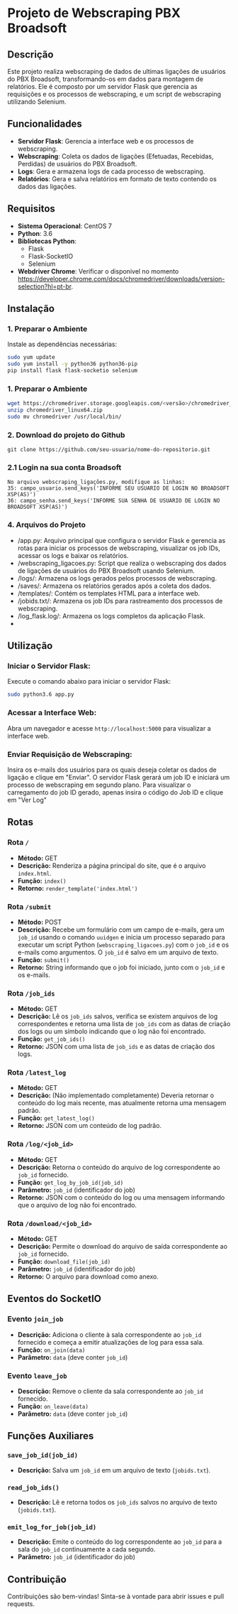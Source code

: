 # Projeto de Webscraping PBX Broadsoft

## Descrição

Este projeto realiza webscraping de dados de ultimas ligações de usuários do PBX Broadsoft, transformando-os em dados para montagem de relatórios. Ele é composto por um servidor Flask que gerencia as requisições e os processos de webscraping, e um script de webscraping utilizando Selenium.

## Funcionalidades

- **Servidor Flask**: Gerencia a interface web e os processos de webscraping.
- **Webscraping**: Coleta os dados de ligações (Efetuadas, Recebidas, Perdidas) de usuários do PBX Broadsoft.
- **Logs**: Gera e armazena logs de cada processo de webscraping.
- **Relatórios**: Gera e salva relatórios em formato de texto contendo os dados das ligações.

## Requisitos

- **Sistema Operacional**: CentOS 7
- **Python**: 3.6
- **Bibliotecas Python**:
  - Flask
  - Flask-SocketIO
  - Selenium
- **Webdriver Chrome**: Verificar o disponivel no momento https://developer.chrome.com/docs/chromedriver/downloads/version-selection?hl=pt-br.

## Instalação

### 1. Preparar o Ambiente

Instale as dependências necessárias:

```bash
sudo yum update
sudo yum install -y python36 python36-pip
pip install flask flask-socketio selenium
```

### 1. Preparar o Ambiente
```bash
wget https://chromedriver.storage.googleapis.com/<versão>/chromedriver_linux64.zip
unzip chromedriver_linux64.zip
sudo mv chromedriver /usr/local/bin/
```

### 2. Download do projeto do Github
```
git clone https://github.com/seu-usuario/nome-do-repositorio.git
```

### 2.1 Login na sua conta Broadsoft
```
No arquivo webscraping_ligações.py, modifique as linhas:
35: campo_usuario.send_keys('INFORME SEU USUARIO DE LOGIN NO BROADSOFT XSP(AS)')
36: campo_senha.send_keys('INFORME SUA SENHA DE USUARIO DE LOGIN NO BROADSOFT XSP(AS)')
```

### 4. Arquivos do Projeto
 - /app.py: Arquivo principal que configura o servidor Flask e gerencia as rotas para iniciar os processos de webscraping, visualizar os job IDs, acessar os logs e baixar os relatórios.
 - /webscraping_ligacoes.py: Script que realiza o webscraping dos dados de ligações de usuários do PBX Broadsoft usando Selenium.
 - /logs/: Armazena os logs gerados pelos processos de webscraping.
 - /saves/: Armazena os relatórios gerados após a coleta dos dados.
 - /templates/: Contém os templates HTML para a interface web.
 - /jobids.txt/: Armazena os job IDs para rastreamento dos processos de webscraping.
 - /log_flask.log/: Armazena os logs completos da aplicação Flask.
 - 
## Utilização

### Iniciar o Servidor Flask:
Execute o comando abaixo para iniciar o servidor Flask:

```bash
sudo python3.6 app.py
```

### Acessar a Interface Web:
Abra um navegador e acesse `http://localhost:5000` para visualizar a interface web.

### Enviar Requisição de Webscraping:
Insira os e-mails dos usuários para os quais deseja coletar os dados de ligação e clique em "Enviar".
O servidor Flask gerará um job ID e iniciará um processo de webscraping em segundo plano.
Para visualizar o carregamento do job ID gerado, apenas insira o código do Job ID e clique em "Ver Log"

## Rotas

### Rota `/`
- **Método:** GET
- **Descrição:** Renderiza a página principal do site, que é o arquivo `index.html`.
- **Função:** `index()`
- **Retorno:** `render_template('index.html')`

### Rota `/submit`
- **Método:** POST
- **Descrição:** Recebe um formulário com um campo de e-mails, gera um `job_id` usando o comando `uuidgen` e inicia um processo separado para executar um script Python (`webscraping_ligacoes.py`) com o `job_id` e os e-mails como argumentos. O `job_id` é salvo em um arquivo de texto.
- **Função:** `submit()`
- **Retorno:** String informando que o job foi iniciado, junto com o `job_id` e os e-mails.

### Rota `/job_ids`
- **Método:** GET
- **Descrição:** Lê os `job_ids` salvos, verifica se existem arquivos de log correspondentes e retorna uma lista de `job_ids` com as datas de criação dos logs ou um símbolo indicando que o log não foi encontrado.
- **Função:** `get_job_ids()`
- **Retorno:** JSON com uma lista de `job_ids` e as datas de criação dos logs.

### Rota `/latest_log`
- **Método:** GET
- **Descrição:** (Não implementado completamente) Deveria retornar o conteúdo do log mais recente, mas atualmente retorna uma mensagem padrão.
- **Função:** `get_latest_log()`
- **Retorno:** JSON com um conteúdo de log padrão.

### Rota `/log/<job_id>`
- **Método:** GET
- **Descrição:** Retorna o conteúdo do arquivo de log correspondente ao `job_id` fornecido.
- **Função:** `get_log_by_job_id(job_id)`
- **Parâmetro:** `job_id` (identificador do job)
- **Retorno:** JSON com o conteúdo do log ou uma mensagem informando que o arquivo de log não foi encontrado.

### Rota `/download/<job_id>`
- **Método:** GET
- **Descrição:** Permite o download do arquivo de saída correspondente ao `job_id` fornecido.
- **Função:** `download_file(job_id)`
- **Parâmetro:** `job_id` (identificador do job)
- **Retorno:** O arquivo para download como anexo.

## Eventos do SocketIO

### Evento `join_job`
- **Descrição:** Adiciona o cliente à sala correspondente ao `job_id` fornecido e começa a emitir atualizações de log para essa sala.
- **Função:** `on_join(data)`
- **Parâmetro:** `data` (deve conter `job_id`)

### Evento `leave_job`
- **Descrição:** Remove o cliente da sala correspondente ao `job_id` fornecido.
- **Função:** `on_leave(data)`
- **Parâmetro:** `data` (deve conter `job_id`)

## Funções Auxiliares

### `save_job_id(job_id)`
- **Descrição:** Salva um `job_id` em um arquivo de texto (`jobids.txt`).

### `read_job_ids()`
- **Descrição:** Lê e retorna todos os `job_ids` salvos no arquivo de texto (`jobids.txt`).

### `emit_log_for_job(job_id)`
- **Descrição:** Emite o conteúdo do log correspondente ao `job_id` para a sala do `job_id` continuamente a cada segundo.
- **Parâmetro:** `job_id` (identificador do job)

## Contribuição
Contribuições são bem-vindas! Sinta-se à vontade para abrir issues e pull requests.
